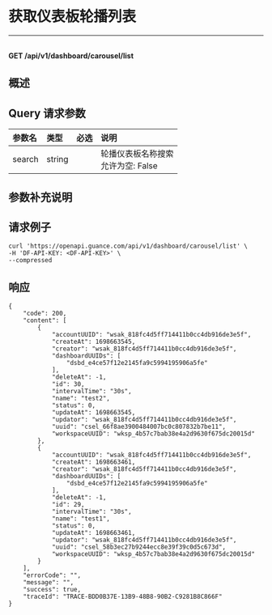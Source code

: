 # 获取仪表板轮播列表

---

<br />**GET /api/v1/dashboard/carousel/list**

## 概述




## Query 请求参数

| 参数名        | 类型     | 必选   | 说明              |
|:-----------|:-------|:-----|:----------------|
| search | string |  | 轮播仪表板名称搜索<br>允许为空: False <br> |

## 参数补充说明





## 请求例子
```shell
curl 'https://openapi.guance.com/api/v1/dashboard/carousel/list' \
-H 'DF-API-KEY: <DF-API-KEY>' \
--compressed
```




## 响应
```shell
{
    "code": 200,
    "content": [
        {
            "accountUUID": "wsak_818fc4d5ff714411b0cc4db916de3e5f",
            "createAt": 1698663545,
            "creator": "wsak_818fc4d5ff714411b0cc4db916de3e5f",
            "dashboardUUIDs": [
                "dsbd_e4ce57f12e2145fa9c5994195906a5fe"
            ],
            "deleteAt": -1,
            "id": 30,
            "intervalTime": "30s",
            "name": "test2",
            "status": 0,
            "updateAt": 1698663545,
            "updator": "wsak_818fc4d5ff714411b0cc4db916de3e5f",
            "uuid": "csel_66f8ae3900484007bc0c807832b7be11",
            "workspaceUUID": "wksp_4b57c7bab38e4a2d9630f675dc20015d"
        },
        {
            "accountUUID": "wsak_818fc4d5ff714411b0cc4db916de3e5f",
            "createAt": 1698663461,
            "creator": "wsak_818fc4d5ff714411b0cc4db916de3e5f",
            "dashboardUUIDs": [
                "dsbd_e4ce57f12e2145fa9c5994195906a5fe"
            ],
            "deleteAt": -1,
            "id": 29,
            "intervalTime": "30s",
            "name": "test1",
            "status": 0,
            "updateAt": 1698663461,
            "updator": "wsak_818fc4d5ff714411b0cc4db916de3e5f",
            "uuid": "csel_58b3ec27b9244ecc8e39f39c0d5c673d",
            "workspaceUUID": "wksp_4b57c7bab38e4a2d9630f675dc20015d"
        }
    ],
    "errorCode": "",
    "message": "",
    "success": true,
    "traceId": "TRACE-BDD0B37E-13B9-48B8-90B2-C9281B8C866F"
} 
```




